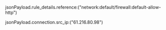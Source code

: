jsonPayload.rule_details.reference:("network:default/firewall:default-allow-http")

jsonPayload.connection.src_ip:("61.216.80.98")
